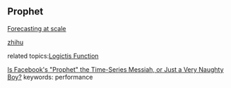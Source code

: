 ## Prophet

[Forecasting at scale](https://facebook.github.io/prophet/)

[zhihu](https://zhuanlan.zhihu.com/p/52330017)

related topics:[Logictis Function](https://en.wikipedia.org/wiki/Logistic_function)

[Is Facebook's "Prophet" the Time-Series Messiah, or Just a Very Naughty Boy?](https://www.microprediction.com/blog/prophet)
keywords: performance 
